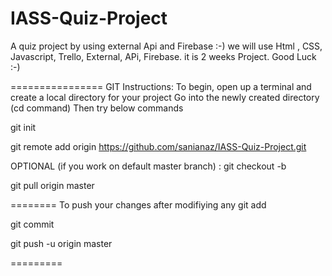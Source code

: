# IASS-Quiz-Project
A quiz project by using external Api and Firebase :-)
we will use Html , CSS, Javascript, Trello, External, APi, Firebase.
it is 2 weeks Project.
Good Luck :-)


================ GIT Instructions:
To begin, open up a terminal and create a local directory for your project
Go into the newly created directory (cd command)
Then try below commands

git init

git remote add origin https://github.com/sanianaz/IASS-Quiz-Project.git

OPTIONAL (if you work on default master branch) : git checkout -b

git pull origin master

======== To push your changes after modifiying any
git add

git commit

git push -u origin master

=========
